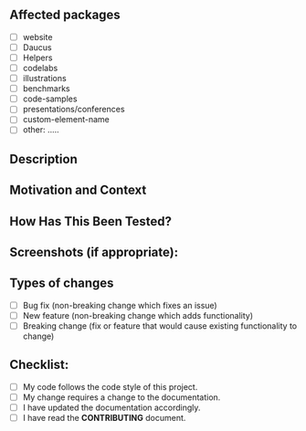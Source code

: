 <!--- Provide a general summary of your changes in the Title above -->

## Affected packages

<!-- put an `x` in all the boxes that apply -->

- [ ] website
- [ ] Daucus
- [ ] Helpers
- [ ] codelabs
- [ ] illustrations
- [ ] benchmarks
- [ ] code-samples
- [ ] presentations/conferences
- [ ] custom-element-name
- [ ] other: .....

## Description

<!--- ✍️ edit: Describe your changes in detail -->

## Motivation and Context

<!--- ✍️ Why is this change required? What problem does it solve? -->
<!--- ✍️ If it fixes an open issue, please link to the issue here. -->

## How Has This Been Tested?

<!--- ✍️ Please describe in detail how you tested your changes. -->
<!--- Include details of your testing environment, and the tests you ran to -->
<!--- see how your change affects other areas of the code, etc. -->

## Screenshots (if appropriate):

## Types of changes

<!--- ✍️ What types of changes does your code introduce? Put an `x` in all the boxes that apply: -->

- [ ] Bug fix (non-breaking change which fixes an issue)
- [ ] New feature (non-breaking change which adds functionality)
- [ ] Breaking change (fix or feature that would cause existing functionality to change)

## Checklist:

<!--- Go over all the following points, and put an `x` in all the boxes that apply. -->
<!--- If you're unsure about any of these, don't hesitate to ask. We're here to help! -->

- [ ] My code follows the code style of this project.
- [ ] My change requires a change to the documentation.
- [ ] I have updated the documentation accordingly.
- [ ] I have read the **CONTRIBUTING** document.
